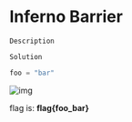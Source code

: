 # Inferno Barrier

`Description`

`Solution`

```python
foo = "bar"
```

![img](flag.png)

flag is: **flag{foo_bar}**